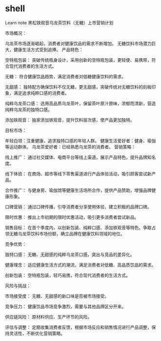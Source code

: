 # shell
Learn note
黑松铁观音乌龙茶饮料（无糖）上市营销计划

市场概况：

乌龙茶市场逐渐崛起，消费者对健康饮品的需求不断增加。
无糖饮料市场潜力巨大，健康生活方式受到追捧。
产品特色：

空特瓶包装： 突破传统瓶身设计，采用创新的空特瓶包装，更轻便、易携带，符合现代消费者的生活方式。

无糖： 符合健康饮品趋势，满足消费者对低糖健康饮料的需求。

无甜感： 独特配方确保饮料不仅无糖，更无甜感，突破传统对无糖饮料的刻板印象，满足追求纯粹口感的消费者。

纯粹乌龙茶口感： 选用高品质乌龙茶叶，保留茶叶原汁原味，浓郁而清新，营造纯粹乌龙茶的独特口感。

添加铁观音： 独家添加铁观音，提升饮料层次感，使产品更加独特。

目标市场：

年轻白领：注重健康，追求独特口感的年轻人群。
健康生活爱好者：健身、瑜伽等运动群体。
乌龙茶爱好者：已经熟悉乌龙茶的消费者。
营销策略：

线上推广： 通过社交媒体、电商平台等线上渠道，展示产品特色，提升品牌知名度。

线下体验： 在商场、超市等线下零售渠道进行产品体验活动，吸引顾客尝试新产品。

合作推广： 与健身房、瑜伽馆等健康生活场所合作，提供产品赞助，增强品牌健康形象。

口碑营销： 通过口碑传播，引导消费者分享使用体验，建立积极的品牌口碑。

限时优惠： 推出上市初期的限时优惠活动，吸引更多消费者尝试新品。

销售目标：
在首个季度内，以创新包装、纯粹口感、添加铁观音等特色，争取占领无糖乌龙茶饮料市场份额，确立品牌在健康饮料领域的地位。

竞争优势：

独特口感： 无糖、无甜感的纯粹乌龙茶口感，突出与竞品的差异化。

健康理念： 适应健康生活方式的潮流，满足消费者对低糖、高品质饮品的需求。

创新包装： 空特瓶包装，轻巧易携，符合现代消费者的生活方式。

风险与挑战：

市场接受度： 无糖、无甜感的新口味是否被市场接受。

竞争压力： 健康饮品市场竞争激烈，需要与其他品牌区分开来。

供应链风险： 原材料供应、生产环节的风险。

评估与调整：
定期收集消费者反馈，根据市场反应和销售情况进行产品调整，保持灵活性，不断优化营销策略。
